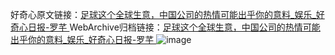 好奇心原文链接：[足球这个全球生意，中国公司的热情可能出乎你的意料_娱乐_好奇心日报-罗芊 ](https://www.qdaily.com/articles/9805.html)
WebArchive归档链接：[足球这个全球生意，中国公司的热情可能出乎你的意料_娱乐_好奇心日报-罗芊 ](http://web.archive.org/web/20160407021645/http://www.qdaily.com/articles/9805.html)
![image](http://ww3.sinaimg.cn/large/007d5XDply1g3vgp3j7y0j30u09eb1ky)